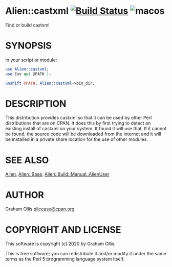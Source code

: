 # Alien::castxml [![Build Status](https://travis-ci.org/PerlFFI/Alien-castxml.svg)](http://travis-ci.org/PerlFFI/Alien-castxml) ![macos](https://github.com/PerlFFI/Alien-castxml/workflows/macos/badge.svg)

Find or build castxml

# SYNOPSIS

In your script or module:

```perl
use Alien::castxml;
use Env qw( @PATH );

unshift @PATH, Alien::castxml->bin_dir;
```

# DESCRIPTION

This distribution provides castxml so that it can be used by other
Perl distributions that are on CPAN.  It does this by first trying to
detect an existing install of castxml on your system.  If found it
will use that.  If it cannot be found, the source code will be downloaded
from the internet and it will be installed in a private share location
for the use of other modules.

# SEE ALSO

[Alien](https://metacpan.org/pod/Alien), [Alien::Base](https://metacpan.org/pod/Alien::Base), [Alien::Build::Manual::AlienUser](https://metacpan.org/pod/Alien::Build::Manual::AlienUser)

# AUTHOR

Graham Ollis <plicease@cpan.org>

# COPYRIGHT AND LICENSE

This software is copyright (c) 2020 by Graham Ollis.

This is free software; you can redistribute it and/or modify it under
the same terms as the Perl 5 programming language system itself.
